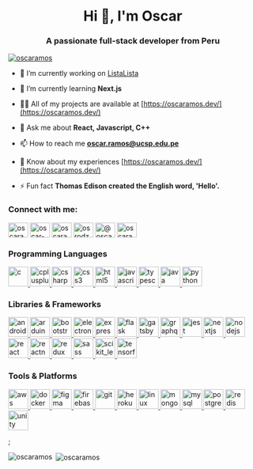 <h1 align="center">Hi 👋, I'm Oscar</h1>
<h3 align="center">A passionate full-stack developer from Peru</h3>

<p align="left"> <a href="https://github.com/ryo-ma/github-profile-trophy"><img src="https://github-profile-trophy.vercel.app/?username=oscaramos" alt="oscaramos" /></a> </p>

- 🔭 I’m currently working on [ListaLista](https://github.com/oscaramos/listalista)

- 🌱 I’m currently learning **Next.js**

- 👨‍💻 All of my projects are available at [https://oscaramos.dev/](https://oscaramos.dev/)

- 💬 Ask me about **React, Javascript, C++**

- 📫 How to reach me **oscar.ramos@ucsp.edu.pe**

- 📄 Know about my experiences [https://oscaramos.dev/](https://oscaramos.dev/)

- ⚡ Fun fact **Thomas Edison created the English word, 'Hello'.**

<h3 align="left">Connect with me:</h3>
<p align="left">
<a href="https://dev.to/oscaramos" target="blank"><img align="center" src="https://cdn.jsdelivr.net/npm/simple-icons@3.0.1/icons/dev-dot-to.svg" alt="oscaramos" height="30" width="40" /></a>
<a href="https://linkedin.com/in/oscar-ramos-8229281b5" target="blank"><img align="center" src="https://cdn.jsdelivr.net/npm/simple-icons@3.0.1/icons/linkedin.svg" alt="oscar-ramos-8229281b5" height="30" width="40" /></a>
<a href="https://codesandbox.com/oscaramos" target="blank"><img align="center" src="https://cdn.jsdelivr.net/npm/simple-icons@3.0.1/icons/codesandbox.svg" alt="oscaramos" height="30" width="40" /></a>
<a href="https://kaggle.com/osrodz" target="blank"><img align="center" src="https://cdn.jsdelivr.net/npm/simple-icons@3.0.1/icons/kaggle.svg" alt="osrodz" height="30" width="40" /></a>
<a href="https://medium.com/@oscar.ramos_54998" target="blank"><img align="center" src="https://cdn.jsdelivr.net/npm/simple-icons@3.0.1/icons/medium.svg" alt="@oscar.ramos_54998" height="30" width="40" /></a>
<a href="https://codeforces.com/profile/oscaramos" target="blank"><img align="center" src="https://cdn.jsdelivr.net/npm/simple-icons@3.0.1/icons/codeforces.svg" alt="oscaramos" height="30" width="40" /></a>
</p>

<div>
  <h3 align="left">Programming Languages</h3>
  <p align="left">
    <a href="https://www.cprogramming.com/" target="_blank">
      <img
        src="https://devicons.github.io/devicon/devicon.git/icons/c/c-original.svg"
        alt="c"
        width="40"
        height="40"
      />
    </a>
    <a href="https://www.w3schools.com/cpp/" target="_blank">
      <img
        src="https://devicons.github.io/devicon/devicon.git/icons/cplusplus/cplusplus-original.svg"
        alt="cplusplus"
        width="40"
        height="40"
      />
    </a>
    <a href="https://www.w3schools.com/cs/" target="_blank">
      <img
        src="https://devicons.github.io/devicon/devicon.git/icons/csharp/csharp-original.svg"
        alt="csharp"
        width="40"
        height="40"
      />
    </a>
    <a href="https://www.w3schools.com/css/" target="_blank">
      <img
        src="https://devicons.github.io/devicon/devicon.git/icons/css3/css3-original-wordmark.svg"
        alt="css3"
        width="40"
        height="40"
      />
    </a>
    <a href="https://www.w3.org/html/" target="_blank">
      <img
        src="https://devicons.github.io/devicon/devicon.git/icons/html5/html5-original-wordmark.svg"
        alt="html5"
        width="40"
        height="40"
      />
    </a>
    <a
      href="https://developer.mozilla.org/en-US/docs/Web/JavaScript"
      target="_blank"
    >
      <img
        src="https://devicons.github.io/devicon/devicon.git/icons/javascript/javascript-original.svg"
        alt="javascript"
        width="40"
        height="40"
      />
    </a>
    <a href="https://www.typescriptlang.org/" target="_blank">
      <img
        src="https://devicons.github.io/devicon/devicon.git/icons/typescript/typescript-original.svg"
        alt="typescript"
        width="40"
        height="40"
      />
    </a>
    <a href="https://www.java.com" target="_blank">
      <img
        src="https://devicons.github.io/devicon/devicon.git/icons/java/java-original-wordmark.svg"
        alt="java"
        width="40"
        height="40"
      />
    </a>
    <a href="https://www.python.org" target="_blank">
      <img
        src="https://devicons.github.io/devicon/devicon.git/icons/python/python-original.svg"
        alt="python"
        width="40"
        height="40"
      />
    </a>
  </p>

  <h3 align="left">Libraries & Frameworks</h3>
  <p align="left">
    <a href="https://developer.android.com" target="_blank">
      <img
        src="https://devicons.github.io/devicon/devicon.git/icons/android/android-original-wordmark.svg"
        alt="android"
        width="40"
        height="40"
      />
    </a>
    <a href="https://www.arduino.cc/" target="_blank">
      <img
        src="https://cdn.worldvectorlogo.com/logos/arduino-1.svg"
        alt="arduino"
        width="40"
        height="40"
      />
    </a>
    <a href="https://getbootstrap.com" target="_blank">
      <img
        src="https://devicons.github.io/devicon/devicon.git/icons/bootstrap/bootstrap-plain.svg"
        alt="bootstrap"
        width="40"
        height="40"
      />
    </a>
    <a href="https://www.electronjs.org" target="_blank">
      <img
        src="https://devicons.github.io/devicon/devicon.git/icons/electron/electron-original.svg"
        alt="electron"
        width="40"
        height="40"
      />
    </a>
    <a href="https://expressjs.com" target="_blank">
      <img
        src="https://devicons.github.io/devicon/devicon.git/icons/express/express-original-wordmark.svg"
        alt="express"
        width="40"
        height="40"
      />
    </a>
    <a href="https://flask.palletsprojects.com/" target="_blank">
      <img
        src="https://www.vectorlogo.zone/logos/pocoo_flask/pocoo_flask-icon.svg"
        alt="flask"
        width="40"
        height="40"
      />
    </a>
    <a href="https://www.gatsbyjs.com/" target="_blank">
      <img
        src="https://www.vectorlogo.zone/logos/gatsbyjs/gatsbyjs-icon.svg"
        alt="gatsby"
        width="40"
        height="40"
      />
    </a>
    <a href="https://graphql.org" target="_blank">
      <img
        src="https://www.vectorlogo.zone/logos/graphql/graphql-icon.svg"
        alt="graphql"
        width="40"
        height="40"
      />
    </a>
    <a href="https://jestjs.io" target="_blank">
      <img
        src="https://www.vectorlogo.zone/logos/jestjsio/jestjsio-icon.svg"
        alt="jest"
        width="40"
        height="40"
      />
    </a>
    <a href="https://nextjs.org/" target="_blank">
      <img
        src="https://cdn.worldvectorlogo.com/logos/nextjs-3.svg"
        alt="nextjs"
        width="40"
        height="40"
      />
    </a>
    <a href="https://nodejs.org" target="_blank">
      <img
        src="https://devicons.github.io/devicon/devicon.git/icons/nodejs/nodejs-original-wordmark.svg"
        alt="nodejs"
        width="40"
        height="40"
      />
    </a>
    <a href="https://reactjs.org/" target="_blank">
      <img
        src="https://devicons.github.io/devicon/devicon.git/icons/react/react-original-wordmark.svg"
        alt="react"
        width="40"
        height="40"
      />
    </a>
    <a href="https://reactnative.dev/" target="_blank">
      <img
        src="https://reactnative.dev/img/header_logo.svg"
        alt="reactnative"
        width="40"
        height="40"
      />
    </a>
    <a href="https://redux.js.org" target="_blank">
      <img
        src="https://devicons.github.io/devicon/devicon.git/icons/redux/redux-original.svg"
        alt="redux"
        width="40"
        height="40"
      />
    </a>
    <a href="https://sass-lang.com" target="_blank">
      <img
        src="https://devicons.github.io/devicon/devicon.git/icons/sass/sass-original.svg"
        alt="sass"
        width="40"
        height="40"
      />
    </a>
    <a href="https://scikit-learn.org/" target="_blank">
      <img
        src="https://upload.wikimedia.org/wikipedia/commons/0/05/Scikit_learn_logo_small.svg"
        alt="scikit_learn"
        width="40"
        height="40"
      />
    </a>
    <a href="https://www.tensorflow.org" target="_blank">
      <img
        src="https://www.vectorlogo.zone/logos/tensorflow/tensorflow-icon.svg"
        alt="tensorflow"
        width="40"
        height="40"
      />
    </a>
  </p>

  <h3 align="left">Tools & Platforms</h3>
  <p align="left">
    <a href="https://aws.amazon.com" target="_blank">
      <img
        src="https://devicons.github.io/devicon/devicon.git/icons/amazonwebservices/amazonwebservices-original-wordmark.svg"
        alt="aws"
        width="40"
        height="40"
      />
    </a>
    <a href="https://www.docker.com/" target="_blank">
      <img
        src="https://devicons.github.io/devicon/devicon.git/icons/docker/docker-original-wordmark.svg"
        alt="docker"
        width="40"
        height="40"
      />
    </a>
    <a href="https://www.figma.com/" target="_blank">
      <img
        src="https://www.vectorlogo.zone/logos/figma/figma-icon.svg"
        alt="figma"
        width="40"
        height="40"
      />
    </a>
    <a href="https://firebase.google.com/" target="_blank">
      <img
        src="https://www.vectorlogo.zone/logos/firebase/firebase-icon.svg"
        alt="firebase"
        width="40"
        height="40"
      />
    </a>
    <a href="https://git-scm.com/" target="_blank">
      <img
        src="https://www.vectorlogo.zone/logos/git-scm/git-scm-icon.svg"
        alt="git"
        width="40"
        height="40"
      />
    </a>
    <a href="https://heroku.com" target="_blank">
      <img
        src="https://www.vectorlogo.zone/logos/heroku/heroku-icon.svg"
        alt="heroku"
        width="40"
        height="40"
      />
    </a>
    <a href="https://www.linux.org/" target="_blank">
      <img
        src="https://devicons.github.io/devicon/devicon.git/icons/linux/linux-original.svg"
        alt="linux"
        width="40"
        height="40"
      />
    </a>
    <a href="https://www.mongodb.com/" target="_blank">
      <img
        src="https://devicons.github.io/devicon/devicon.git/icons/mongodb/mongodb-original-wordmark.svg"
        alt="mongodb"
        width="40"
        height="40"
      />
    </a>
    <a href="https://www.mysql.com/" target="_blank">
      <img
        src="https://devicons.github.io/devicon/devicon.git/icons/mysql/mysql-original-wordmark.svg"
        alt="mysql"
        width="40"
        height="40"
      />
    </a>
    <a href="https://www.postgresql.org" target="_blank">
      <img
        src="https://devicons.github.io/devicon/devicon.git/icons/postgresql/postgresql-original-wordmark.svg"
        alt="postgresql"
        width="40"
        height="40"
      />
    </a>
    <a href="https://redis.io" target="_blank">
      <img
        src="https://devicons.github.io/devicon/devicon.git/icons/redis/redis-original-wordmark.svg"
        alt="redis"
        width="40"
        height="40"
      />
    </a>
    <a href="https://unity.com/" target="_blank">
      <img
        src="https://www.vectorlogo.zone/logos/unity3d/unity3d-icon.svg"
        alt="unity"
        width="40"
        height="40"
      />
    </a>
  </p>
</div>;


<p><img align="left" src="https://github-readme-stats.vercel.app/api/top-langs/?username=oscaramos&layout=compact&exclude_repo=IHC_BeatSaberParaPobres,Analisis_Numerico" alt="oscaramos" /></p>

<p>&nbsp;<img align="center" src="https://github-readme-stats.vercel.app/api?username=oscaramos&show_icons=true&locale=en" alt="oscaramos" /></p>
